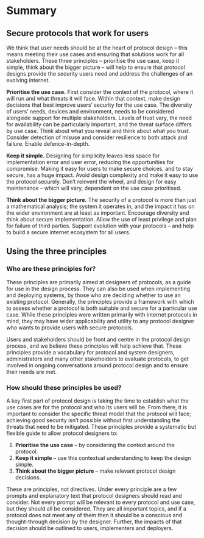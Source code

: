 # Summary

## Secure protocols that work for users
We think that user needs should be at the heart of protocol design – this means meeting their use cases and ensuring that solutions work for all stakeholders. These three principles – prioritise the use case, keep it simple, think about the bigger picture – will help to ensure that protocol designs provide the security users need and address the challenges of an evolving internet.

**Prioritise the use case.** First consider the context of the protocol, where it will run and what threats it will face. Within that context, make design decisions that best improve users’ security for the use case. The diversity of users’ needs, devices and environment, needs to be considered alongside support for multiple stakeholders. Levels of trust vary, the need for availability can be particularly important, and the threat surface differs by use case. Think about what you reveal and think about what you trust. Consider detection of misuse and consider resilience to both attack and failure. Enable defence-in-depth.

**Keep it simple.** Designing for simplicity leaves less space for implementation error and user error, reducing the opportunities for compromise. Making it easy for users to make secure choices, and to stay secure, has a huge impact. Avoid design complexity and make it easy to use the protocol securely. Don’t reinvent the wheel, and design for easy maintenance – which will vary, dependent on the use case prioritised.

**Think about the bigger picture.** The security of a protocol is more than just a mathematical analysis; the system it operates in, and the impact it has on the wider environment are at least as important. Encourage diversity and think about secure implementation. Allow the use of least privilege and plan for failure of third parties. Support evolution with your protocols – and help to build a secure internet ecosystem for all users. 

## Using the three principles

### Who are these principles for?

These principles are primarily aimed at designers of protocols, as a guide for use in the design process. They can also be used when implementing and deploying systems, by those who are deciding whether to use an existing protocol. Generally, the principles provide a framework with which to assess whether a protocol is both suitable and secure for a particular use case. While these principles were written primarily with internet protocols in mind, they may have wider applicability and utility to any protocol designer who wants to provide users with secure protocols.

Users and stakeholders should be front and centre in the protocol design process, and we believe these principles will help achieve that. These principles provide a vocabulary for protocol and system designers, administrators and many other stakeholders to evaluate protocols, to get involved in ongoing conversations around protocol design and to ensure their needs are met.

### How should these principles be used?

A key first part of protocol design is taking the time to establish what the use cases are for the protocol and who its users will be. From there, it is important to consider the specific threat model that the protocol will face; achieving good security isn’t possible without first understanding the threats that need to be mitigated. These principles provide a systematic but flexible guide to allow protocol designers to:
1.	**Prioritise the use case** – by considering the context around the protocol.
2.	**Keep it simple** – use this contextual understanding to keep the design simple.
3.	**Think about the bigger picture** – make relevant protocol design decisions.

These are principles, not directives. Under every principle are a few prompts and explanatory text that protocol designers should read and consider. Not every prompt will be relevant to every protocol and use case, but they should all be considered. They are all important topics, and if a protocol does not meet any of them then it should be a conscious and thought-through decision by the designer. Further, the impacts of that decision should be outlined to users, implementers and deployers.
